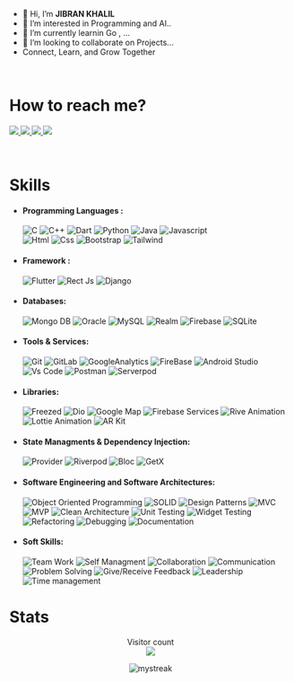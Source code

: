 - 👋 Hi, I’m  **JIBRAN KHALIL** 
- 👀 I’m interested in Programming and AI..
- 🌱 I’m currently learnin Go ,  ...
- 💞️ I’m looking to collaborate on Projects...
- Connect, Learn, and Grow Together

<br/>

<p align="start">
  <h1 align="start"> How to reach me? </h1>
<p h2 align="start">

  <a href="https://www.linkedin.com/in/jibran-khalil-8949541b0/"> <img src="https://img.icons8.com/?size=40&id=xuvGCOXi8Wyg&format=png&color=000000"/> </a>
  <a href="mailto:dev.jibrankhalil@gmail.com"> <img src="https://img.icons8.com/?size=40&id=P7UIlhbpWzZm&format=png&color=000000"/> </a>
  <a href="https://github.com/jibrankhalil-jk/"> <img src="https://img.icons8.com/?size=40&id=106564&format=png&color=000000"/> </a>
  <a href="https://jibrankhalil-jk.github.io/"> <img src="https://img.icons8.com/?size=40&id=63807&format=png&color=000000"/> </a> 

 <br />

 <p align="start">
 <h1 align="start"> Skills </h1>
 <p h2 align="start">

- #### Programming Languages :

  <img alt="C" src="https://img.shields.io/badge/C-blue?style=flat-squar&logo=c&logoColor=white"/> 
  <img alt="C++" src="https://img.shields.io/badge/C++-darkblue?style=flat-squar&logo=cplusplus&logoColor=white"/>
  <img alt="Dart" src="https://img.shields.io/badge/Dart-blue?style=flat-squar&logo=dart&logoColor=white">
  <img alt="Python" src="https://img.shields.io/badge/Python-yellow?style=flat-squar&logo=Python&logoColor=white"/> 
  <img alt="Java" src="https://img.shields.io/badge/java-bc0b19?style=flat-squar&logo=openjdk&logoColor=white"/>
  <img alt="Javascript" src="https://img.shields.io/badge/javascript-yellow.svg?style=flat-squar&logo=javascript&logoColor=white"/>
  <br>
  <img alt="Html" src="https://img.shields.io/badge/html-orange?style=flat-squar&logo=html5&logoColor=white"/>
  <img alt="Css" src="https://img.shields.io/badge/Css-075898?style=flat-squar&logo=Css3&logoColor=white"/>
  <img alt="Bootstrap" src="https://img.shields.io/badge/Bootstrap-purple?style=flat-squar&logo=Bootstrap&logoColor=white"/>
  <img alt="Tailwind" src="https://img.shields.io/badge/Tailwind-075898?style=flat-squar&logo=Tailwindcss&logoColor=white"/>

- #### Framework :

  <img alt="Flutter" src="https://img.shields.io/badge/Flutter-0175C2?style=flat-squar&logo=Flutter&logoColor=white">
  <img alt="Rect Js" src="https://img.shields.io/badge/React Js-0175C2?style=flat-squar&logo=react&logoColor=white">
  <img alt="Django" src="https://img.shields.io/badge/Django-075898?style=flat-squar&logo=Django">

- #### Databases:

  <img alt="Mongo DB" src="https://img.shields.io/badge/Mongodb-green.svg?style=flat-squar&logo=Mongodb&logoColor=white"/>
  <img alt="Oracle" src="https://img.shields.io/badge/Oracle-red.svg?style=flat-squar&logo=Oracle&logoColor=white"/>
  <img alt="MySQL" src="https://img.shields.io/badge/mysql-00f.svg?style=flat-squar&logo=mysql&logoColor=white"/>
  <img alt="Realm" src="https://img.shields.io/badge/Realm-ff69b4.svg?style=flat-squar&logo=realm&logoColor=white"/>
  <img alt="Firebase" src="https://img.shields.io/badge/Firebase-orange.svg?style=flat-squar&logo=Firebase&logoColor=white"/> 
  <img alt="SQLite" src="https://img.shields.io/badge/sqlite-316192.svg?style=flat-squar&logo=sqlite&logoColor=white"/> 

- #### Tools & Services:

  <img alt="Git" src="https://img.shields.io/badge/git-F05033.svg?style=flat-squar&logo=git&labelColor=F05033&logoColor=white"/>
  <img alt="GitLab" src="https://img.shields.io/badge/gitlab-121011.svg?style=flat-squar&logo=gitlab&labelColor=121011&logoColor=white"/>
  <img alt="GoogleAnalytics" src="https://img.shields.io/badge/Google Analytics-e37400.svg?style=flat-squar&logo=googleanalytics&labelColor=e37400&logoColor=white"/>
  <img alt="FireBase" src="https://img.shields.io/badge/FireBase-EE800F.svg?style=flat-squar&logo=FireBase&labelColor=EE800F&logoColor=white"/>
  <img alt="Android Studio" src="https://img.shields.io/badge/Android Studio-88B653.svg?style=flat-squar&logo=androidstudio&labelColor=88B653&logoColor=white"/>
  <img alt="Vs Code" src="https://img.shields.io/badge/Vs Code-3FABF3.svg?style=flat-squar&logo=visualstudiocode&labelColor=3FABF3&logoColor=white"/>
  <img alt="Postman" src="https://img.shields.io/badge/Postman-F76936.svg?style=flat-squar&logo=postman&labelColor=F76936&logoColor=white"/>
  <img alt="Serverpod" src="https://img.shields.io/badge/Serverpod-6A9500.svg?style=flat-squar&logo=serverpod&labelColor=6A9500&logoColor=white"/>

- #### Libraries:

  <!-- <img alt="Rx-Dart" src="https://img.shields.io/badge/Rx Dart-E13992.svg?style=flat-squar&logo=dart&labelColor=E13992&logoColor=white"/> -->
  <!-- <img alt="Rx-Android" src="https://img.shields.io/badge/Rx Android-E13992.svg?style=flat-squar&logo=android&labelColor=E13992&logoColor=white"/> --> 
  <img alt="Freezed" src="https://img.shields.io/badge/Freezed-316192.svg?style=flat-squar&logo=flutter&labelColor=316192&logoColor=white"/>
  <img alt="Dio" src="https://img.shields.io/badge/Dio-F7931E.svg?style=flat-squar&logo=flutter&labelColor=F7931E&logoColor=white"/>
  <!-- <img alt="GraphQL" src="https://img.shields.io/badge/GraphQL-DE33A6.svg?style=flat-squar&logo=graphql&labelColor=DE33A6"/> -->
  <img alt="Google Map" src="https://img.shields.io/badge/Google Map-C72800.svg?style=flat-squar&logo=firebase&labelColor=C72800&logoColor=white"/>
  <!-- <img alt="MapBox" src="https://img.shields.io/badge/MapBox-252525.svg?style=flat-squar&logo=MapBox&labelColor=252525&logoColor=white"/> -->
  <img alt="Firebase Services" src="https://img.shields.io/badge/Firebase Services-EE800F.svg?style=flat-squar&logo=firebase&labelColor=EE800F&logoColor=white"/>
  <img alt="Rive Animation" src="https://img.shields.io/badge/Rive Animation-000000.svg?style=flat-squar&logo=flutter&labelColor=000000"/>
  <img alt="Lottie Animation" src="https://img.shields.io/badge/Lottie Animation-007484.svg?style=flat-squar&logo=android&labelColor=007484&logoColor=white"/>
  <!-- <img alt="Vuforia" src="https://img.shields.io/badge/Vuforia-000000.svg?style=flat-squar&logo=unity&labelColor=000000&logoColor=white"/> -->
  <img alt="AR Kit" src="https://img.shields.io/badge/AR Kit-757575.svg?style=flat-squar&logo=flutter&labelColor=757575&logoColor=white"/>

- #### State Managments & Dependency Injection:

  <img alt="Provider" src="https://img.shields.io/badge/Provider-EB6222.svg?style=flat-squar&logo=flutter&logoColor=white"/>
  <img alt="Riverpod" src="https://img.shields.io/badge/Riverpod-08599D.svg?style=flat-squar&logo=flutter&logoColor=white"/>
  <img alt="Bloc" src="https://img.shields.io/badge/Bloc-0080BB.svg?style=flat-squar&logo=flutter&logoColor=white"/>
  <img alt="GetX" src="https://img.shields.io/badge/GetX-6711B6.svg?style=flat-squar&logo=flutter&logoColor=white"/>
  <!-- <img alt="Flutter Redux" src="https://img.shields.io/badge/Flutter Redux-7247B5.svg?style=flat-squar&logo=redux&logoColor=white"/>  -->
  <!-- <img alt="Kiwi" src="https://img.shields.io/badge/Kiwi-755246.svg?style=flat-squar&logo=flutter&logoColor=white"/> -->
  <!-- <img alt="GetIt" src="https://img.shields.io/badge/GetIt-035697.svg?style=flat-squar&logo=flutter&logoColor=white"/> -->
  <!-- <img alt="Dagger" src="https://img.shields.io/badge/Dagger-1B1E45.svg?style=flat-squar&logo=android&labelColor=1B1E45&logoColor=white"/> -->

- #### Software Engineering and Software Architectures:

    <img alt="Object Oriented Programming" src="https://img.shields.io/badge/OOP-121011.svg?style=flat-squar"/>
    <img alt="SOLID" src="https://img.shields.io/badge/SOLID-121011.svg?style=flat-squar"/>
    <img alt="Design Patterns" src="https://img.shields.io/badge/Design Patterns-121011.svg?style=flat-squar"/>
    <img alt="MVC" src="https://img.shields.io/badge/MVC-121011.svg?style=flat-squar"/>
    <img alt="MVP" src="https://img.shields.io/badge/MVP-121011.svg?style=flat-squar"/>
    <img alt="Clean Architecture" src="https://img.shields.io/badge/ Clean Architecture-121011.svg?style=flat-squar"/>
    <img alt="Unit Testing" src="https://img.shields.io/badge/Unit Testing-121011.svg?style=flat-squar"/>
    <img alt="Widget Testing" src="https://img.shields.io/badge/Widget Testing-121011.svg?style=flat-squar"/>  
    <img alt="Refactoring" src="https://img.shields.io/badge/Refactoring-121011.svg?style=flat-squar"/>
    <img alt="Debugging" src="https://img.shields.io/badge/Debugging-121011.svg?style=flat-squar"/>
    <img alt="Documentation" src="https://img.shields.io/badge/Documentation-121011.svg?style=flat-squar"/>

- #### Soft Skills:
  <img alt="Team Work" src="https://img.shields.io/badge/Team Work-02569B.svg?style=flat-squar"/>
  <img alt="Self Managment" src="https://img.shields.io/badge/Self Managment-02569B.svg?style=flat-squar"/>
  <img alt="Collaboration" src="https://img.shields.io/badge/Collaboration-02569B.svg?style=flat-squar"/>
  <img alt="Communication" src="https://img.shields.io/badge/Communication-02569B.svg?style=flat-squar"/>
  <img alt="Problem Solving" src="https://img.shields.io/badge/Problem Solving-02569B.svg?style=flat-squar"/>
  <img alt="Give/Receive Feedback" src="https://img.shields.io/badge/Give/Receive Feedback-02569B.svg?style=flat-squar"/>
  <img alt="Leadership" src="https://img.shields.io/badge/Leadership-02569B.svg?style=flat-squar"/>
  <img alt="Time management" src="https://img.shields.io/badge/Time management-02569B.svg?style=flat-squar"/>

<p align="start">
  <h1 align="start"> Stats </h1>
<p h2 align="start">

<p align="center"> 
  Visitor count<br>
  <img src="https://profile-counter.glitch.me/jibrankhalil-jk/count.svg" />
</p>

<div align="center"> 
<img src="https://github-readme-streak-stats.herokuapp.com/?user=jibrankhalil-jk" alt="mystreak"/>
</div>
